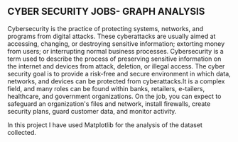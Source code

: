 ## CYBER SECURITY JOBS- GRAPH ANALYSIS

Cybersecurity is the practice of protecting systems, networks, and programs from digital attacks. These cyberattacks are usually aimed at accessing, changing, or destroying sensitive information; extorting money from users; or interrupting normal business processes. Cybersecurity is a term used to describe the process of preserving sensitive information on the internet and devices from attack, deletion, or illegal access. The cyber security goal is to provide a risk-free and secure environment in which data, networks, and devices can be protected from cyberattacks.It is a complex field, and many roles can be found within banks, retailers, e-tailers, healthcare, and government organizations. 
On the job, you can expect to safeguard an organization's files and network, install firewalls, create security plans, guard customer data, and monitor activity.

In this project I have used Matplotlib for the analysis of the dataset collected.
